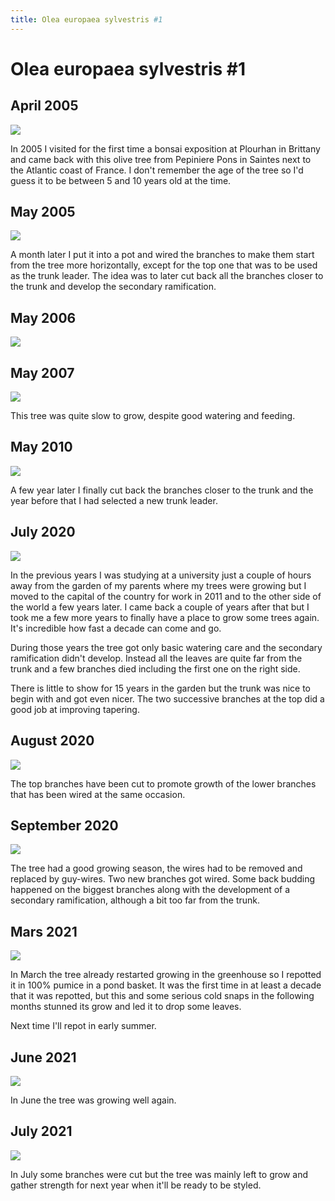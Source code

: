 ```yaml
---
title: Olea europaea sylvestris #1
---
```


# Olea europaea sylvestris #1

## April 2005
![](/images/bonsai/2005-05-01-olea-europaea-1.jpg)

In 2005 I visited for the first time a bonsai exposition at Plourhan in
Brittany and came back with this olive tree from Pepiniere Pons in Saintes next
to the Atlantic coast of France. I don't remember the age of the tree so I'd
guess it to be between 5 and 10 years old at the time.

## May 2005
![](/images/bonsai/2005-05-31-olea-europaea-1.jpg)

A month later I put it into a pot and wired the branches to make them start
from the tree more horizontally, except for the top one that was to be used
as the trunk leader. The idea was to later cut back all the branches closer
to the trunk and develop the secondary ramification.

## May 2006
![](/images/bonsai/2006-05-01-olea-europaea-1.jpg)

## May 2007
![](/images/bonsai/2007-05-19-olea-europaea-1.jpg)

This tree was quite slow to grow, despite good watering and feeding.

## May 2010
![](/images/bonsai/2010-08-01-olea-europaea-1.jpg)

A few year later I finally cut back the branches closer to the trunk and
the year before that I had selected a new trunk leader.

## July 2020
![](/images/bonsai/2020-07-17-olea-europaea-1.jpg)

In the previous years I was studying at a university just a couple of hours
away from the garden of my parents where my trees were growing but I moved to
the capital of the country for work in 2011 and to the other side of the world
a few years later. I came back a couple of years after that but I took me a few
more years to finally have a place to grow some trees again. It's incredible
how fast a decade can come and go.

During those years the tree got only basic watering care and the secondary
ramification didn't develop. Instead all the leaves are quite far from the
trunk and a few branches died including the first one on the right side.

There is little to show for 15 years in the garden but the trunk was nice
to begin with and got even nicer. The two successive branches at the top did
a good job at improving tapering.

## August 2020
![](/images/bonsai/2020-07-31-olea-europaea-1.jpg)

The top branches have been cut to promote growth of the lower branches that
has been wired at the same occasion.

## September 2020
![](/images/bonsai/2020-09-14-olea-europaea-1.jpg)

The tree had a good growing season, the wires had to be removed and replaced
by guy-wires. Two new branches got wired. Some back budding happened on the
biggest branches along with the development of a secondary ramification,
although a bit too far from the trunk.

## Mars 2021
![](/images/bonsai/2021-03-15-olea-europaea-1.jpg)

In March the tree already restarted growing in the greenhouse so I repotted it
in 100% pumice in a pond basket. It was the first time in at least a decade
that it was repotted, but this and some serious cold snaps in the following
months stunned its grow and led it to drop some leaves.

Next time I'll repot in early summer.

## June 2021
![](/images/bonsai/2021-06-21-olea-europaea-1.jpg)

In June the tree was growing well again.

## July 2021
![](/images/bonsai/2021-07-10-olea-europaea-1-after.jpg)

In July some branches were cut but the tree was mainly left to grow and gather
strength for next year when it'll be ready to be styled.
